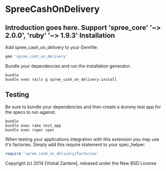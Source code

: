 SpreeCashOnDelivery
===================

Introduction goes here.
	Support 'spree_core' '~> 2.0.0', 'ruby' '~> 1.9.3'
Installation
------------

Add spree_cash_on_delivery to your Gemfile:

```ruby
gem 'spree_cash_on_delivery'
```

Bundle your dependencies and run the installation generator:

```shell
bundle
bundle exec rails g spree_cash_on_delivery:install
```

Testing
-------

Be sure to bundle your dependencies and then create a dummy test app for the specs to run against.

```shell
bundle
bundle exec rake test_app
bundle exec rspec spec
```

When testing your applications integration with this extension you may use it's factories.
Simply add this require statement to your spec_helper:

```ruby
require 'spree_cash_on_delivery/factories'
```

Copyright (c) 2014 [Vishal Zambre], released under the New BSD License
